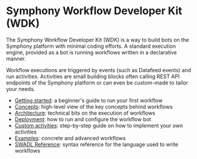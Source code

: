 # Symphony Workflow Developer Kit (WDK)

The Symphony Workflow Developer Kit (WDK) is a way to build bots on the Symphony platform with minimal coding efforts. A
standard execution engine, provided as a bot is running workflows written in a declarative manner.

Workflow executions are triggered by events (such as Datafeed events) and run activities. Activities are small building
blocks often calling REST API endpoints of the Symphony platform or can even be custom-made to tailor your needs.

- [Getting started](./getting-started.md): a beginner's guide to run your first workflow
- [Concepts](./concepts.md): high-level view of the key concepts behind workflows
- [Architecture](./architecture.md): technical bits on the execution of workflows
- [Deployment](./deployment.md): how to run and configure the workflow bot
- [Custom activities](./custom-activities.md): step-by-step guide on how to implement your own activities
- [Examples](./examples): concrete and advanced workflows
- [SWADL Reference](./reference.md): syntax reference for the language used to write workflows
